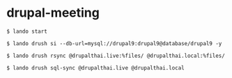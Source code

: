 # drupal-meeting

```
$ lando start
```

```
$ lando drush si --db-url=mysql://drupal9:drupal9@database/drupal9 -y
```

```
$ lando drush rsync @drupalthai.live:%files/ @drupalthai.local:%files/
```

```
$ lando drush sql-sync @drupalthai.live @drupalthai.local
```
